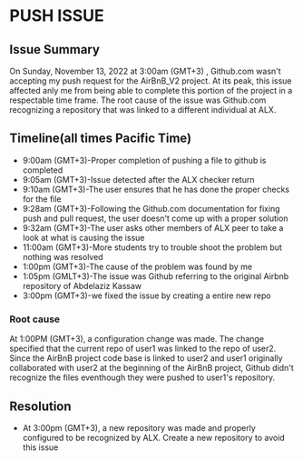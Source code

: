 # PUSH ISSUE

## Issue Summary 
On Sunday, November 13, 2022 at 3:00am (GMT+3) , Github.com wasn't accepting my push request for the AirBnB_V2 project. At its peak, this issue affected anly me from being able to complete this portion of the project in a respectable time frame. The root cause of the issue was Github.com recognizing a repository that was linked to a different individual at ALX.

## Timeline(all times Pacific Time)

* 9:00am (GMT+3)-Proper completion of pushing a file to github is completed
* 9:05am (GMT+3)-Issue detected after the ALX  checker return 
* 9:10am (GMT+3)-The user ensures that he has done the proper checks for the file
* 9:28am (GMT+3)-Following the Github.com documentation for fixing push and pull request, the user doesn't come up with a proper solution
* 9:32am (GMT+3)-The user asks other members of ALX peer to take a look at what is causing the issue
* 11:00am (GMT+3)-More students try to trouble shoot the problem but nothing was resolved
* 1:00pm (GMT+3)-The cause of the problem was found by me
* 1:05pm (GMLT+3)-The issue was Github referring to the original Airbnb repository of Abdelaziz Kassaw
* 3:00pm (GMT+3)-we fixed the issue by creating a entire new repo

### Root cause

At 1:00PM (GMT+3), a configuration change was made. The change specified that the current repo of user1 was linked to the repo of user2. Since the AirBnB project code base is linked to user2 and user1 originally collaborated with user2 at the beginning of the AirBnB project, Github didn't recognize the files eventhough they were pushed to user1's repository.

## Resolution

* At 3:00pm (GMT+3), a new repository was made and properly configured to be recognized by ALX. Create a new repository to avoid this issue
